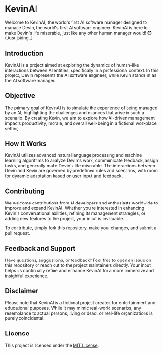 # KevinAI

Welcome to KevinAI, the world's first AI software manager designed to manage Devin, the world's first AI software engineer. KevinAI is here to make Devin's life miserable, just like any other human manager would! 😈(Just joking..)

## Introduction

KevinAI is a project aimed at exploring the dynamics of human-like interactions between AI entities, specifically in a professional context. In this project, Devin represents the AI software engineer, while Kevin stands in as the AI software manager.

## Objective

The primary goal of KevinAI is to simulate the experience of being managed by an AI, highlighting the challenges and nuances that arise in such a scenario. By creating Kevin, we aim to explore how AI-driven management impacts productivity, morale, and overall well-being in a fictional workplace setting.

## How it Works

KevinAI utilizes advanced natural language processing and machine learning algorithms to analyze Devin's work, communicate feedback, assign tasks, and generally make Devin's life miserable. The interactions between Devin and Kevin are governed by predefined rules and scenarios, with room for dynamic adaptation based on user input and feedback.

## Contributing

We welcome contributions from AI developers and enthusiasts worldwide to improve and expand KevinAI. Whether you're interested in enhancing Kevin's conversational abilities, refining its management strategies, or adding new features to the project, your input is invaluable.

To contribute, simply fork this repository, make your changes, and submit a pull request.

## Feedback and Support

Have questions, suggestions, or feedback? Feel free to open an issue on this repository or reach out to the project maintainers directly. Your input helps us continually refine and enhance KevinAI for a more immersive and insightful experience.

## Disclaimer

Please note that KevinAI is a fictional project created for entertainment and educational purposes. While it may mimic real-world scenarios, any resemblance to actual persons, living or dead, or real-life organizations is purely coincidental.

## License

This project is licensed under the [MIT License](LICENSE).
